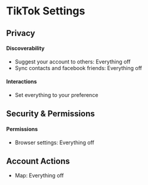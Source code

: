 # TikTok Settings

## Privacy

#### Discoverability

- Suggest your account to others: Everything off
- Sync contacts and facebook friends: Everything off

#### Interactions

- Set everything to your preference

## Security & Permissions

#### Permissions

- Browser settings: Everything off

## Account Actions

- Map: Everything off
